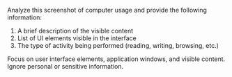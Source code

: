 Analyze this screenshot of computer usage and provide the following information:
1. A brief description of the visible content
2. List of UI elements visible in the interface
3. The type of activity being performed (reading, writing, browsing, etc.)

Focus on user interface elements, application windows, and visible content. 
Ignore personal or sensitive information.
